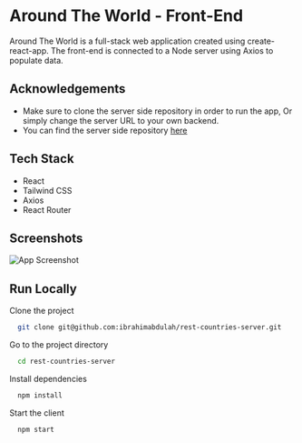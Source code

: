 
# Around The World - Front-End

Around The World is a full-stack web application created using create-react-app. 
The front-end is connected to a Node server using Axios to populate data.



## Acknowledgements

 - Make sure to clone the server side repository in order to run the app, Or simply change the server URL to your own backend.
 - You can find the server side repository [here](https://github.com/ibrahimabdulah/rest-countries-server)


## Tech Stack
- React
- Tailwind CSS
- Axios
- React Router
## Screenshots

![App Screenshot](https://i.postimg.cc/zfcXzNvf/Screenshot-2023-03-15-at-5-00-51-AM.png)


## Run Locally

Clone the project

```bash
  git clone git@github.com:ibrahimabdulah/rest-countries-server.git
```

Go to the project directory

```bash
  cd rest-countries-server

```

Install dependencies

```bash
  npm install
```

Start the client

```bash
  npm start
```

